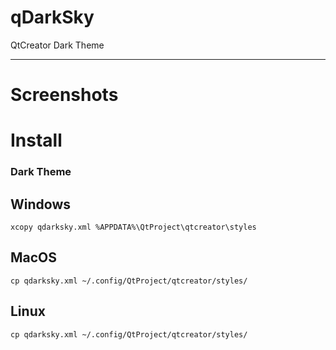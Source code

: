 # qDarkSky
QtCreator Dark Theme

* * *
# Screenshots


# Install
### Dark Theme
## Windows
`xcopy qdarksky.xml %APPDATA%\QtProject\qtcreator\styles`

## MacOS
`cp qdarksky.xml ~/.config/QtProject/qtcreator/styles/`

## Linux
`cp qdarksky.xml ~/.config/QtProject/qtcreator/styles/`

